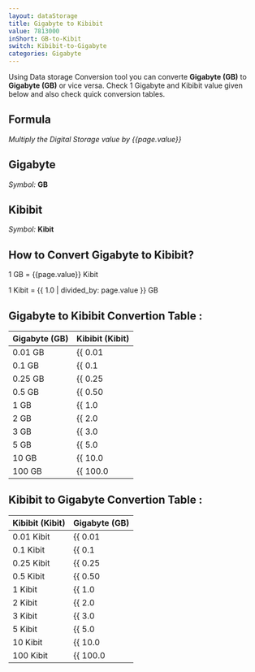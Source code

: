 ```yaml
---
layout: dataStorage
title: Gigabyte to Kibibit
value: 7813000
inShort: GB-to-Kibit
switch: Kibibit-to-Gigabyte
categories: Gigabyte
---
```


Using Data storage Conversion tool you can converte **Gigabyte (GB)** to **Gigabyte (GB)** or vice versa. Check 1 Gigabyte and Kibibit value given below and also check quick conversion tables.

## Formula
*Multiply the Digital Storage value by {{page.value}}*

## Gigabyte
*Symbol:* **GB**

## Kibibit
*Symbol:* **Kibit**

## How to Convert Gigabyte to Kibibit?

1 GB = {{page.value}} Kibit

1 Kibit = {{ 1.0 | divided_by: page.value }} GB


## Gigabyte to Kibibit Convertion Table :

| Gigabyte (GB) | Kibibit (Kibit) |
| ---- | ---- |
| 0.01 GB | {{ 0.01 | times: page.value }} Kibit |
| 0.1 GB | {{ 0.1 | times: page.value }} Kibit |
| 0.25 GB | {{ 0.25 | times: page.value }} Kibit |
| 0.5 GB | {{ 0.50 | times: page.value }} Kibit |
| 1 GB | {{ 1.0 | times: page.value }} Kibit |
| 2 GB | {{ 2.0 | times: page.value }} Kibit |
| 3 GB | {{ 3.0 | times: page.value }} Kibit |
| 5 GB | {{ 5.0 | times: page.value }} Kibit |
| 10 GB | {{ 10.0 | times: page.value }} Kibit |
| 100 GB | {{ 100.0 | times: page.value }} Kibit |

## Kibibit to Gigabyte Convertion Table :

| Kibibit (Kibit) | Gigabyte (GB) |
| ---- | ---- |
| 0.01 Kibit | {{ 0.01 | divided_by: page.value }} GB |
| 0.1 Kibit | {{ 0.1 | divided_by: page.value }} GB |
| 0.25 Kibit | {{ 0.25 | divided_by: page.value }} GB |
| 0.5 Kibit | {{ 0.50 | divided_by: page.value }} GB |
| 1 Kibit | {{ 1.0 | divided_by: page.value }} GB |
| 2 Kibit | {{ 2.0 | divided_by: page.value }} GB |
| 3 Kibit | {{ 3.0 | divided_by: page.value }} GB |
| 5 Kibit | {{ 5.0 | divided_by: page.value }} GB |
| 10 Kibit | {{ 10.0 | divided_by: page.value }} GB |
| 100 Kibit | {{ 100.0 | divided_by: page.value }} GB |


<script>
document.getElementById('selectInput')[12].selected = true
document.getElementById('selectOutput')[3].selected = true
</script>
